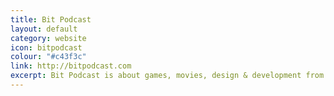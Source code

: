 ```yaml
---
title: Bit Podcast
layout: default
category: website
icon: bitpodcast
colour: "#c43f3c"
link: http://bitpodcast.com
excerpt: Bit Podcast is about games, movies, design & development from the mouths of @DavidDarnes & @BenjaminReid
---
```

